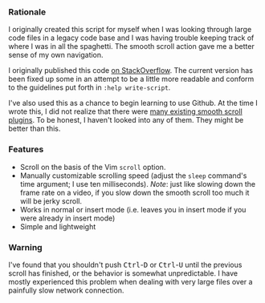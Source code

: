### Rationale

I originally created this script for myself when I was looking through large
code files in a legacy code base and I was having trouble keeping track of
where I was in all the spaghetti. The smooth scroll action gave me a better
sense of my own navigation.

I originally published this code [on StackOverflow](http://stackoverflow.com/a/12201974/834176).
The current version has been fixed up some in an attempt to be a little more
readable and conform to the guidelines put forth in `:help write-script`.

I've also used this as a chance to begin learning to use Github. At the time I
wrote this, I did not realize that there were [many existing smooth scroll
plugins](http://www.vim.org/scripts/script_search_results.php?keywords=smooth+scroll&script_type=&order_by=rating&direction=descending&search=search).
To be honest, I haven't looked into any of them. They might be better than
this.

### Features

+ Scroll on the basis of the Vim `scroll` option.
+ Manually customizable scrolling speed (adjust the `sleep` command's time
  argument; I use ten milliseconds). *Note*: just like slowing down the frame
  rate on a video, if you slow down the smooth scroll too much it will be jerky
  scroll.
+ Works in normal or insert mode (i.e. leaves you in insert mode if you were
  already in insert mode)
+ Simple and lightweight

### Warning

I've found that you shouldn't push <kbd>Ctrl</kbd>-<kbd>D</kbd> or
<kbd>Ctrl</kbd>-<kbd>U</kbd> until the previous scroll has finished, or the
behavior is somewhat unpredictable. I have mostly experienced this problem when
dealing with very large files over a painfully slow network connection.

